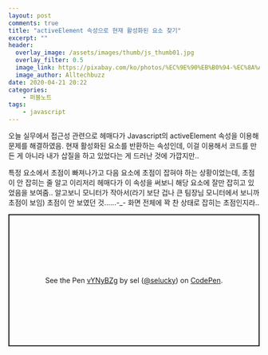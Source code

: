 ```yaml
---
layout: post
comments: true
title: "activeElement 속성으로 현재 활성화된 요소 찾기"
excerpt: ""
header:
  overlay_image: /assets/images/thumb/js_thumb01.jpg
  overlay_filter: 0.5
  image_link: https://pixabay.com/ko/photos/%EC%9E%90%EB%B0%94-%EC%8A%A4%ED%81%AC%EB%A6%BD%ED%8A%B8-%ED%94%84%EB%A1%9C%EA%B7%B8%EB%9E%98%EB%A8%B8-%EC%BD%94%EB%93%9C-4523100/
  image_author: Alltechbuzz
date: 2020-04-21 20:22
categories:
    - 퍼블노트
tags:
    - javascript
---
```

오늘 실무에서 접근성 관련으로 헤매다가 Javascript의 activeElement 속성을 이용해 문제를 해결하였음. 현재 활성화된 요소를 반환하는 속성인데, 이걸 이용해서 코드를 만든 게 아니라 내가 삽질을 하고 있었다는 게 드러난 것에 가깝지만..

특정 요소에서 초점이 빠져나가고 다음 요소에 초점이 잡혀야 하는 상황이었는데, 초점이 안 잡히는 줄 알고 이리저리 헤매다가 이 속성을 써보니 해당 요소에 잘만 잡히고 있었음을 보여줌.. 알고보니 모니터가 작아서(라기 보단 겁나 큰 팀장님 모니터에서 보니까 초점이 보임) 초점이 안 보였던 것......-_- 화면 전체에 꽉 찬 상태로 잡히는 초점인지라..

<p class="codepen" data-height="265" data-theme-id="default" data-default-tab="html,result" data-user="selucky" data-slug-hash="vYNyBZg" style="height: 265px; box-sizing: border-box; display: flex; align-items: center; justify-content: center; border: 2px solid; margin: 1em 0; padding: 1em;" data-pen-title="vYNyBZg">
  <span>See the Pen <a href="https://codepen.io/selucky/pen/vYNyBZg">
  vYNyBZg</a> by sel (<a href="https://codepen.io/selucky">@selucky</a>)
  on <a href="https://codepen.io">CodePen</a>.</span>
</p>
<script async src="https://static.codepen.io/assets/embed/ei.js"></script>